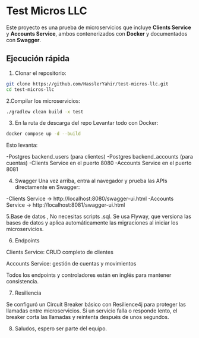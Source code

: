 # Test Micros LLC

Este proyecto es una prueba de microservicios que incluye **Clients Service** y **Accounts Service**, ambos contenerizados con **Docker** y documentados con **Swagger**.

## Ejecución rápida

1. Clonar el repositorio:
```bash
git clone https://github.com/HasslerYahir/test-micros-llc.git
cd test-micros-llc
```

2.Compilar los microservicios:
```bash
./gradlew clean build -x test
```

3. En la ruta de descarga del repo Levantar todo con Docker:
```bash
docker compose up -d --build
```

Esto levanta: 

-Postgres backend_users (para clientes)
-Postgres backend_accounts (para cuentas)
-Clients Service en el puerto 8080
-Accounts Service en el puerto 8081

4. Swagger Una vez arriba, entra al navegador y prueba las APIs directamente en Swagger:

-Clients Service → http://localhost:8080/swagger-ui.html
-Accounts Service → http://localhost:8081/swagger-ui.html

5.Base de datos , No necesitas scripts .sql. Se usa Flyway, 
que versiona las bases de datos y aplica automáticamente las migraciones al iniciar los microservicios.

6. Endpoints

Clients Service: CRUD completo de clientes

Accounts Service: gestión de cuentas y movimientos

Todos los endpoints y controladores están en inglés para mantener consistencia.

7. Resiliencia

Se configuró un Circuit Breaker básico con Resilience4j para proteger las llamadas entre microservicios. Si un servicio falla o responde lento, el breaker corta las llamadas y reintenta después de unos segundos.

8. Saludos, espero ser parte del equipo.